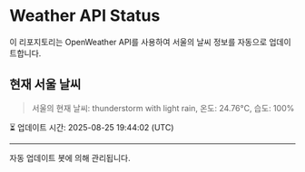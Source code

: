 
# Weather API Status

이 리포지토리는 OpenWeather API를 사용하여 서울의 날씨 정보를 자동으로 업데이트합니다.

## 현재 서울 날씨
> 서울의 현재 날씨: thunderstorm with light rain, 온도: 24.76°C, 습도: 100%

⏳ 업데이트 시간: 2025-08-25 19:44:02 (UTC)

---
자동 업데이트 봇에 의해 관리됩니다.
